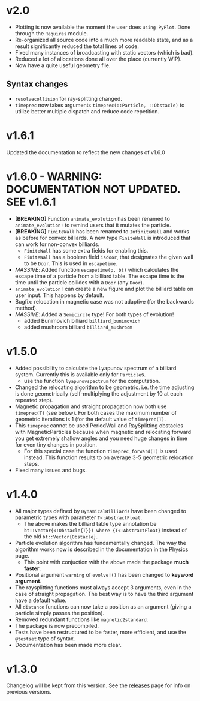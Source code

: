 # v2.0

* Plotting is now available the moment the user does `using PyPlot`. Done through
  the `Requires` module.
* Re-organized all source code into a much more readable state, and as a result
  significantly reduced the total lines of code.
* Fixed many instances of broadcasting with static vectors (which is bad).
* Reduced a lot of allocations done all over the place (currently WIP).
* Now have a quite useful geometry file.

## Syntax changes

* `resolvecollision` for ray-splitting changed.
* `timeprec` now takes arguments `timeprec(::Particle, ::Obstacle)` to utilize better
  multiple dispatch and reduce code repetition.
  
# v1.6.1
Updated the documentation to reflect the new changes of v1.6.0

# v1.6.0 - WARNING: DOCUMENTATION NOT UPDATED. SEE v1.6.1
* **[BREAKING]** Function `animate_evolution` has been renamed to `animate_evolution!`
  to remind users that it mutates the particle.
* **[BREAKING]** `FiniteWall` has been renamed to `InfiniteWall` and works as before
  for convex billiards. A new type `FiniteWall` is introduced that can work for
  non-convex billiards.
  * `FiniteWall` has some extra fields for enabling this.
  * `FiniteWall` has a boolean field `isdoor`, that designates the given wall to be
    `Door`. This is used in `escapetime`.
* *MASSIVE*: Added function `escapetime(p, bt)` which calculates the escape time of a particle
  from a billiard table. The escape time is the time until the particle collides
  with a `Door` (any `Door`).
* `animate_evolution!` can create a new figure and plot the billiard table on
  user input. This happens by default.
* Bugfix: relocation in magnetic case was not adaptive (for the backwards method).
* *MASSIVE*: Added a `Semicircle` type! For both types of evolution!
    * added Bunimovich  billiard `billiard_bunimovich`
    * added mushroom billiard `billiard_mushroom`


# v1.5.0
* Added possibility to calculate the Lyapunov spectrum of a billiard
  system. Currently this is available only for `Particle`s.
    * use the function `lyapunovspectrum` for the computation.
* Changed the relocating algorithm to be geometric. i.e. the time adjusting is done
  geometrically (self-multiplying the adjustment by 10 at each repeated step).
* Magnetic propagation and straight propagation now both use `timeprec(T)` (see below).
  For both cases the maximum number of geometric iterations is 1 (for the default
  value of `timeprec(T)`.
* This `timeprec` cannot be used PeriodWall and RaySplitting obstacles with
  MagneticParticles because when magnetic and relocating forward you get extremely
  shallow angles and you need huge changes in time for even tiny changes in position.
  * For this special case the function `timeprec_forward(T)` is used instead. This
    function results to on average 3-5 geometric relocation steps.
* Fixed many issues and bugs.

# v1.4.0
* All major types defined by `DynamicalBilliards` have been changed to
  parametric types with parameter `T<:AbstractFloat`.
    * The above makes the billiard table type annotation be
      `bt::Vector{<:Obstacle{T}}) where {T<:AbstractFloat}` instead of
      the old `bt::Vector{Obstacle}`.
* Particle evolution algorithm has fundamentally changed.
  The way the algorithm works now is described in the documentation in the [Physics](https://juliadynamics.github.io/DynamicalBilliards.jl/latest/physics/#numerical-precision) page.
    * This point with conjuction with the above made the package **much faster**.
* Positional argument `warning` of `evolve!()` has been changed to **keyword argument**.
* The raysplitting functions must always accept 3 arguments, even in the case
  of straight propagation.
  The best way is to have the third argument have a default value.
* All `distance` functions can now take a position as an argument (giving a particle
  simply passes the position).
* Removed redundant functions like `magnetic2standard`.
* The package is now precompiled.
* Tests have been restructured to be faster, more efficient, and use the
  `@testset` type of syntax.
* Documentation has been made more clear.

# v1.3.0
Changelog will be kept from this version. See the [releases](https://github.com/JuliaDynamics/DynamicalBilliards.jl/releases) page for info on previous versions.
